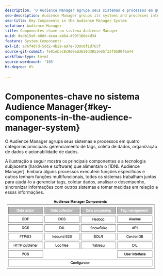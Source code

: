 ```yaml
---
description: 'O Audience Manager agrupa seus sistemas e processos em quatro categorias principais: gerenciamento de tags, coleta de dados, organização de dados e capacidade de ação de dados.'
seo-description: Audience Manager groups its systems and processes into four main categories  tag management, data collection, data organization, and data actionability.
seo-title: Key Components in the Audience Manager System
solution: Audience Manager
title: Componentes-chave no sistema Audience Manager
uuid: dedb15e6-b8dd-4eea-ab84-d99f160e4d34
feature: System Components
exl-id: a76f4d7d-5dd2-4b29-a97e-039c8f1d765f
source-git-commit: fe01ebac8c0d0ad3630d3853e0bf32f0b00f6a44
workflow-type: tm+mt
source-wordcount: '105'
ht-degree: 0%

---
```


# Componentes-chave no sistema Audience Manager{#key-components-in-the-audience-manager-system}

O Audience Manager agrupa seus sistemas e processos em quatro categorias principais: gerenciamento de tags, coleta de dados, organização de dados e acionabilidade de dados.

<!-- 

c_compstack.xml

 -->

A ilustração a seguir mostra os principais componentes e a tecnologia subjacente (hardware e software) que alimentam o [!DNL Audience Manager]. Embora alguns processos executem funções específicas e outros tenham funções multifuncionais, todos os sistemas trabalham juntos para ajudá-lo a gerenciar tags, coletar dados, analisar o desempenho, sincronizar informações com outros sistemas e tomar medidas em relação a essas informações.

![](assets/components.png)
